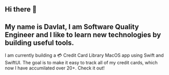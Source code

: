 ## Hi there 👋

## My name is Davlat, I am Software Quality Engineer and I like to learn new technologies by building useful tools.

I am currently building a 💳 Credit Card Library MacOS app using Swift and SwiftUI. The goal is to make it easy to track all of my credit cards, which now I have accumilated over 20+. Check it out!


<!--
**davlat-s/davlat-s** is a ✨ _special_ ✨ repository because its `README.md` (this file) appears on your GitHub profile.

Here are some ideas to get you started:

- 🔭 I’m currently working on ...
- 🌱 I’m currently learning ...
- 👯 I’m looking to collaborate on ...
- 🤔 I’m looking for help with ...
- 💬 Ask me about ...
- 📫 How to reach me: ...
- 😄 Pronouns: ...
- ⚡ Fun fact: ...
-->
